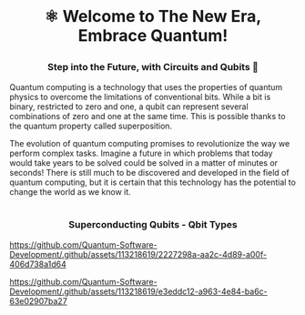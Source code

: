 <br>

# <p align="center"> ⚛︎ Welcome to The New Era, Embrace Quantum!<br>

### <p align="center"> Step into the Future, with Circuits and Qubits 🚀

Quantum computing is a technology that uses the properties of quantum physics to overcome the limitations of conventional bits. While a bit is binary, restricted to zero and one, a qubit can represent several combinations of zero and one at the same time. This is possible thanks to the quantum property called superposition.

The evolution of quantum computing promises to revolutionize the way we perform complex tasks. Imagine a future in which problems that today would take years to be solved could be solved in a matter of minutes or seconds! There is still much to be discovered and developed in the field of quantum computing, but it is certain that this technology has the potential to change the world as we know it.
<br><br>


### <p align="center">  Superconducting Qubits - Qbit Types
https://github.com/Quantum-Software-Development/.github/assets/113218619/2227298a-aa2c-4d89-a00f-406d738a1d64




https://github.com/Quantum-Software-Development/.github/assets/113218619/e3eddc12-a963-4e84-ba6c-63e02907ba27



